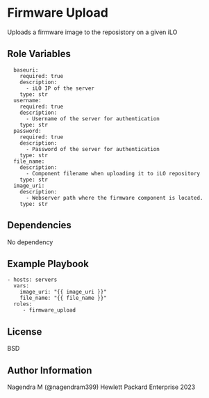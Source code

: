 Firmware Upload
=========

Uploads a firmware image to the reposistory on a given iLO

Role Variables
--------------

```
  baseuri:
    required: true
    description:
      - iLO IP of the server
    type: str
  username:
    required: true
    description:
      - Username of the server for authentication
    type: str
  password:
    required: true
    description:
      - Password of the server for authentication
    type: str
  file_name:
    description: 
      - Component filename when uploading it to iLO repository
    type: str
  image_uri:
    description:
      - Webserver path where the firmware component is located.
    type: str
```

Dependencies
------------

No dependency

Example Playbook
----------------

```
- hosts: servers
  vars:
    image_uri: "{{ image_uri }}"
    file_name: "{{ file_name }}"
  roles:
     - firmware_upload
```

License
-------

BSD

Author Information
------------------

Nagendra M (@nagendram399) Hewlett Packard Enterprise 2023 
